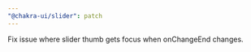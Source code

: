 ```yaml
---
"@chakra-ui/slider": patch
---
```


Fix issue where slider thumb gets focus when onChangeEnd changes.
